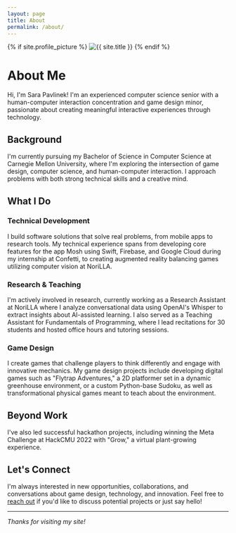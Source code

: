 ```yaml
---
layout: page
title: About
permalink: /about/
---
```


<div class="about-header">
  {% if site.profile_picture %}
  <img src="{{ site.profile_picture | relative_url }}" alt="{{ site.title }}" class="about-profile-picture">
  {% endif %}
  <div class="about-text">
    <h1>About Me</h1>
    <p class="about-intro">Hi, I'm Sara Pavlinek! I'm an experienced computer science senior with a human-computer interaction concentration and game design minor, passionate about creating meaningful interactive experiences through technology.</p>
  </div>
</div>

## Background

I'm currently pursuing my Bachelor of Science in Computer Science at Carnegie Mellon University, where I'm exploring the intersection of game design, computer science, and human-computer interaction. I approach problems with both strong technical skills and a creative mind.


## What I Do

### Technical Development
I build software solutions that solve real problems, from mobile apps to research tools. My technical experience spans from developing core features for the app Mosh using Swift, Firebase, and Google Cloud during my internship at Confetti, to creating augmented reality balancing games utilizing computer vision at NoriLLA.

### Research & Teaching
I'm actively involved in research, currently working as a Research Assistant at NoriLLA where I analyze conversational data using OpenAI's Whisper to extract insights about AI-assisted learning. I also served as a Teaching Assistant for Fundamentals of Programming, where I lead recitations for 30 students and hosted office hours and tutoring sessions.

### Game Design
I create games that challenge players to think differently and engage with innovative mechanics. My game design projects include developing digital games such as "Flytrap Adventures," a 2D platformer set in a dynamic greenhouse environment, or a custom Python-base Sudoku, as well as transformational physical games meant to teach about the environment.


## Beyond Work

I've also led successful hackathon projects, including winning the Meta Challenge at HackCMU 2022 with "Grow," a virtual plant-growing experience.

## Let's Connect

I'm always interested in new opportunities, collaborations, and conversations about game design, technology, and innovation. Feel free to [reach out](/contact/) if you'd like to discuss potential projects or just say hello!

---

*Thanks for visiting my site!*
